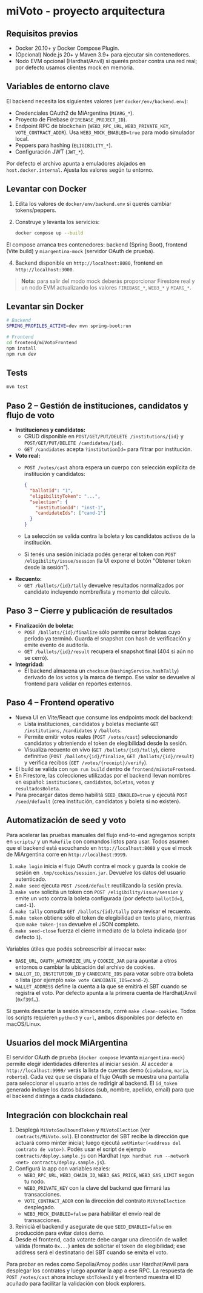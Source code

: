 # miVoto - proyecto arquitectura

## Requisitos previos

- Docker 20.10+ y Docker Compose Plugin.
- (Opcional) Node.js 20+ y Maven 3.9+ para ejecutar sin contenedores.
- Nodo EVM opcional (Hardhat/Anvil) si querés probar contra una red real; por defecto usamos clientes mock en memoria.

## Variables de entorno clave

El backend necesita los siguientes valores (ver `docker/env/backend.env`):

- Credenciales OAuth2 de MiArgentina (`MIARG_*`).
- Proyecto de Firebase (`FIREBASE_PROJECT_ID`).
- Endpoint RPC de blockchain (`WEB3_RPC_URL`, `WEB3_PRIVATE_KEY`, `VOTE_CONTRACT_ADDR`). Usa `WEB3_MOCK_ENABLED=true` para modo simulador local.
- Peppers para hashing (`ELIGIBILITY_*`).
- Configuración JWT (`JWT_*`).

Por defecto el archivo apunta a emuladores alojados en `host.docker.internal`. Ajusta los valores según tu entorno.

## Levantar con Docker

1. Edita los valores de `docker/env/backend.env` si querés cambiar tokens/peppers.
2. Construye y levanta los servicios:

   ```bash
   docker compose up --build
   ```

El compose arranca tres contenedores: backend (Spring Boot), frontend (Vite build) y `miargentina-mock` (servidor OAuth de prueba).

4. Backend disponible en `http://localhost:8080`, frontend en `http://localhost:3000`.

> **Nota:** para salir del modo mock deberás proporcionar Firestore real y un nodo EVM actualizando los valores `FIREBASE_*`, `WEB3_*` y `MIARG_*`.

## Levantar sin Docker

```bash
# Backend
SPRING_PROFILES_ACTIVE=dev mvn spring-boot:run

# Frontend
cd frontend/miVotoFrontend
npm install
npm run dev
```

## Tests

```bash
mvn test
```

## Paso 2 – Gestión de instituciones, candidatos y flujo de voto

- **Instituciones y candidatos:**
  - CRUD disponible en `POST/GET/PUT/DELETE /institutions/{id}` y `POST/GET/PUT/DELETE /candidates/{id}`.
  - `GET /candidates` acepta `?institutionId=` para filtrar por institución.
- **Voto real:**
  - `POST /votes/cast` ahora espera un cuerpo con selección explícita de institución y candidatos:

    ```json
    {
      "ballotId": "1",
      "eligibilityToken": "...",
      "selection": {
        "institutionId": "inst-1",
        "candidateIds": ["cand-1"]
      }
    }
    ```

  - La selección se valida contra la boleta y los candidatos activos de la institución.
  - Si tenés una sesión iniciada podés generar el token con `POST /eligibility/issue/session` (la UI expone el botón "Obtener token desde la sesión").
- **Recuento:**
  - `GET /ballots/{id}/tally` devuelve resultados normalizados por candidato incluyendo nombre/lista y momento del cálculo.

## Paso 3 – Cierre y publicación de resultados

- **Finalización de boleta:**
  - `POST /ballots/{id}/finalize` sólo permite cerrar boletas cuyo período ya terminó. Guarda el snapshot con hash de verificación y emite evento de auditoría.
  - `GET /ballots/{id}/result` recupera el snapshot final (404 si aún no se cerró).
- **Integridad:**
  - El backend almacena un `checksum` (`HashingService.hashTally`) derivado de los votos y la marca de tiempo. Ese valor se devuelve al frontend para validar en reportes externos.

## Paso 4 – Frontend operativo

- Nueva UI en Vite/React que consume los endpoints mock del backend:
  - Lista instituciones, candidatos y boletas mediante `GET /institutions`, `/candidates` y `/ballots`.
  - Permite emitir votos reales (`POST /votes/cast`) seleccionando candidatos y obteniendo el token de elegibilidad desde la sesión.
  - Visualiza recuento en vivo (`GET /ballots/{id}/tally`), cierre definitivo (`POST /ballots/{id}/finalize`, `GET /ballots/{id}/result`) y verifica recibos (`GET /votes/{receipt}/verify`).
- El build se valida con `npm run build` dentro de `frontend/miVotoFrontend`.
- En Firestore, las colecciones utilizadas por el backend llevan nombres en español: `instituciones`, `candidatos`, `boletas`, `votos` y `resultadosBoleta`.
- Para precargar datos demo habilitá `SEED_ENABLED=true` y ejecutá `POST /seed/default` (crea institución, candidatos y boleta si no existen).

## Automatización de seed y voto

Para acelerar las pruebas manuales del flujo end-to-end agregamos scripts en `scripts/` y un `Makefile` con comandos listos para usar. Todos asumen que el backend está escuchando en `http://localhost:8080` y que el mock de MiArgentina corre en `http://localhost:9999`.

1. `make login` inicia el flujo OAuth contra el mock y guarda la cookie de sesión en `.tmp/cookies/session.jar`. Devuelve los datos del usuario autenticado.
2. `make seed` ejecuta `POST /seed/default` reutilizando la sesión previa.
3. `make vote` solicita un token con `POST /eligibility/issue/session` y emite un voto contra la boleta configurada (por defecto `ballotId=1`, `cand-1`).
4. `make tally` consulta `GET /ballots/{id}/tally` para revisar el recuento.
5. `make token` obtiene sólo el token de elegibilidad en texto plano, mientras que `make token-json` devuelve el JSON completo.
6. `make seed-close` fuerza el cierre inmediato de la boleta indicada (por defecto `1`).

Variables útiles que podés sobreescribir al invocar `make`:

- `BASE_URL`, `OAUTH_AUTHORIZE_URL` y `COOKIE_JAR` para apuntar a otros entornos o cambiar la ubicación del archivo de cookies.
- `BALLOT_ID`, `INSTITUTION_ID` y `CANDIDATE_IDS` para votar sobre otra boleta o lista (por ejemplo `make vote CANDIDATE_IDS=cand-2`).
- `WALLET_ADDRESS` define la cuenta a la que se emitirá el SBT cuando se registra el voto. Por defecto apunta a la primera cuenta de Hardhat/Anvil (`0xf39f…`).

Si querés descartar la sesión almacenada, corré `make clean-cookies`. Todos los scripts requieren `python3` y `curl`, ambos disponibles por defecto en macOS/Linux.

## Usuarios del mock MiArgentina

El servidor OAuth de prueba (`docker compose` levanta `miargentina-mock`) permite elegir identidades diferentes al iniciar sesión. Al acceder a `http://localhost:9999/` verás la lista de cuentas demo (`ciudadano`, `maria`, `roberto`). Cada vez que se dispara el flujo OAuth se muestra una pantalla para seleccionar el usuario antes de redirigir al backend. El `id_token` generado incluye los datos básicos (sub, nombre, apellido, email) para que el backend distinga a cada ciudadano.

## Integración con blockchain real

1. Desplegá `MiVotoSoulboundToken` y `MiVotoElection` (ver `contracts/MiVoto.sol`). El constructor del SBT recibe la dirección que actuará como minter inicial; luego ejecutá `setMinter(<address del contrato de voto>)`. Podés usar el script de ejemplo `contracts/deploy.sample.js` con Hardhat (`npx hardhat run --network <net> contracts/deploy.sample.js`).
2. Configurá la app con variables reales:
   - `WEB3_RPC_URL`, `WEB3_CHAIN_ID`, `WEB3_GAS_PRICE`, `WEB3_GAS_LIMIT` según tu nodo.
   - `WEB3_PRIVATE_KEY` con la clave del backend que firmará las transacciones.
   - `VOTE_CONTRACT_ADDR` con la dirección del contrato `MiVotoElection` desplegado.
   - `WEB3_MOCK_ENABLED=false` para habilitar el envío real de transacciones.
3. Reiniciá el backend y asegurate de que `SEED_ENABLED=false` en producción para evitar datos demo.
4. Desde el frontend, cada votante debe cargar una dirección de wallet válida (formato `0x...`) antes de solicitar el token de elegibilidad; ese address será el destinatario del SBT cuando se emita el voto.

Para probar en redes como Sepolia/Amoy podés usar Hardhat/Anvil para desplegar los contratos y luego apuntar la app a ese RPC. La respuesta de `POST /votes/cast` ahora incluye `sbtTokenId` y el frontend muestra el ID acuñado para facilitar la validación con block explorers.
